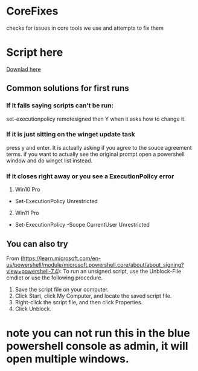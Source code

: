 # CoreFixes
 checks for issues in core tools we use and attempts to fix them
# Script here
[Downlad here](https://github.com/mrdatawolf/CoreFixes/raw/main/coreFixes.ps1)
## Common solutions for first runs
### If it fails saying scripts can't be run:
set-executionpolicy remotesigned 
then Y when it asks how to change it.
### If it is just sitting on the winget update task 
press y and enter.  It is actually asking if you agree to the souce agreement terms. if you want to actually see the original prompt open a powershell window and do winget list instead.
### If it closes right away or you see a ExecutionPolicy error
1. Win10 Pro
* Set-ExecutionPolicy Unrestricted
2. Win11 Pro
* Set-ExecutionPolicy -Scope CurrentUser Unrestricted

## You can also try
From (https://learn.microsoft.com/en-us/powershell/module/microsoft.powershell.core/about/about_signing?view=powershell-7.4):
To run an unsigned script, use the Unblock-File cmdlet or use the following procedure.
1. Save the script file on your computer.
2. Click Start, click My Computer, and locate the saved script file.
3. Right-click the script file, and then click Properties.
4. Click Unblock.
# note you can not run this in the blue powershell console as admin, it will open multiple windows.
<!-- INSTALL_COMMAND: curl -L -o coreFixes.ps1 https://github.com/mrdatawolf/CoreFixes/raw/main/coreFixes.ps1 -->
<!-- RUN_COMMAND: ./coreFixes.ps1 -->
